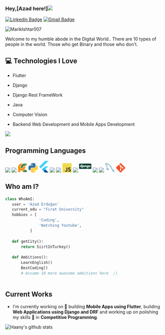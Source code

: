 
### Hey,[Azad here!]<img src="https://media.giphy.com/media/hvRJCLFzcasrR4ia7z/giphy.gif" width="25px">


[![Linkedin Badge](https://img.shields.io/badge/-haanyali-blue?style=flat-square&logo=Linkedin&logoColor=white&link=https://www.linkedin.com/in/azaderdogan)](https://www.linkedin.com/in/haany-ali) [![Gmail Badge](https://img.shields.io/badge/-asterp04@gmail.com-c14438?style=flat-square&logo=Gmail&logoColor=white&link=mailto:azadderdogan@gmail.com)](mailto:azadderdogan@gmail.com) 
<p align="left"> <img src="https://komarev.com/ghpvc/?username=MarikIshtar007" alt="MarikIshtar007" /> </p>

Welcome to my humble abode in the Digital World.. There are 10 types of people in the world. Those who get Binary and those who don't.

## :computer: Technologies I Love
* Flutter
* Django
* Django Rest FrameWork
* Java
* Computer Vision

* Backend Web Development and Mobile Apps Development

<img src = "https://github-readme-stats.vercel.app/api/top-langs/?username=azaderdogan&layout=compact">

## Programming Languages
<img src = 'https://github.com/MarikIshtar007/MarikIshtar007/blob/master/images/c-original.svg' width='30'/> <img src = 'https://github.com/azaderdogan/azaderdogan/blob/master/images/cpp.svg' width='30'/> <img src = 'https://github.com/azaderdogan/azaderdogan/blob/master/images/pycharm.svg' width='30'/> <img src = 'https://github.com/azaderdogan/azaderdogan/blob/master/images/python2.png' height='30'/> <img src = 'https://github.com/azaderdogan/azaderdogan/blob/master/images/flutter-logo.svg' width='30'/> <img src = 'https://github.com/azaderdogan/azaderdogan/blob/master/images/html.svg' width='30'/> <img src = 'https://github.com/azaderdogan/azaderdogan/blob/master/images/css.svg' width='30'/> <img src = 'https://github.com/azaderdogan/azaderdogan/blob/master/images/js.svg' width='30'/> <img src = 'https://github.com/azaderdogan/azaderdogan/blob/master/images/bootstrap.svg' width='33'/> <img src = 'https://github.com/azaderdogan/azaderdogan/blob/master/images/django.svg' height='40'/> <img src = 'https://github.com/azaderdogan/azaderdogan/blob/master/images/flask.png' width='30'/> <img src = 'https://github.com/azaderdogan/azaderdogan/blob/master/images/php.svg' width='40'/>
 <img src = 'https://github.com/azaderdogan/azaderdogan/blob/master/images/sql.svg' width='30'/> <img src = 'https://github.com/azaderdogan/azaderdogan/blob/master/images/git.svg' width='30'/>
 
 ## Who am I?
 ```python
 class WhoAmI:
 	user = 'Azad Erdoğan'
	current_edu = "Firat University"
	hobbies = [
				'Coding',
				'Watching Youtube',
			]
	
	def getCity():
		return SiirtInTurkey()
	
	def Ambitions():
		LearnEnglish()
		BestCoding()
		# Assume 10 more awesome ambitions here  ;)
	
 ```
 
## Current Works
 * I'm currently working on 🔭 building **Mobile Apps using Flutter**,  building **Web Applications using Django and DRF** and working up on polishing my skills 🌱 in **Competitive Programming**.
 
![Haany's github stats](https://github-readme-stats.vercel.app/api?username=azaderdogan&show_icons=true&hide=[%22issues%22])
 
 
